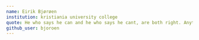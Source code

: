 ```yaml
---
name: Eirik Bjørøen
institution: kristiania university college
quote: He who says he can and he who says he cant, are both right. Anything can be achieved with positivity
github_user: bjoroen
---
```

